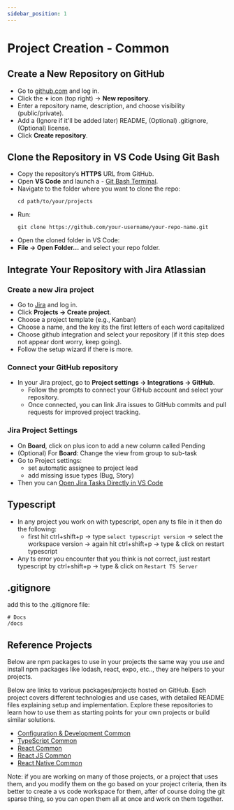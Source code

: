 ```yaml
---
sidebar_position: 1
---
```


# Project Creation - Common

## Create a New Repository on GitHub

- Go to [github.com](https://github.com/) and log in.
- Click the **+** icon (top right) → **New repository**.
- Enter a repository name, description, and choose visibility (public/private).
- Add a (Ignore if it'll be added later) README, (Optional) .gitignore, (Optional) license.
- Click **Create repository**.

## Clone the Repository in VS Code Using Git Bash

- Copy the repository’s **HTTPS** URL from GitHub.
- Open **VS Code** and launch a - [Git Bash Terminal](../configurations#vscode-configurations).
- Navigate to the folder where you want to clone the repo:
  ```
  cd path/to/your/projects
  ```
- Run:
  ```
  git clone https://github.com/your-username/your-repo-name.git
  ```
- Open the cloned folder in VS Code:
- **File → Open Folder...** and select your repo folder.

## Integrate Your Repository with Jira Atlassian

### Create a new Jira project

- Go to [Jira](https://moslns.atlassian.net/jira/settings/projects/manage) and log in.
- Click **Projects → Create project**.
- Choose a project template (e.g., Kanban)
- Choose a name, and the key its the first letters of each word capitalized
- Choose github integration and select your repository (if it this step does not appear dont worry, keep going).
- Follow the setup wizard if there is more.

### Connect your GitHub repository

- In your Jira project, go to **Project settings → Integrations → GitHub**.
  - Follow the prompts to connect your GitHub account and select your repository.
  - Once connected, you can link Jira issues to GitHub commits and pull requests for improved project tracking.

### Jira Project Settings

- On **Board**, click on plus icon to add a new column called Pending
- (Optional) For **Board**: Change the view from group to sub-task
- Go to Project settings:
  - set automatic assignee to project lead
  - add missing issue types (Bug, Story)
- Then you can [Open Jira Tasks Directly in VS Code](../configurations#open-jira-tasks-directly-in-vs-code)

## Typescript

- In any project you work on with typescript, open any ts file in it then do the following:
  - first hit ctrl+shift+p → type `select typescript version` → select the workspace version → again hit ctrl+shift+p → type & click on restart typescript
- Any ts error you encounter that you think is not correct, just restart typescript by ctrl+shift+p → type & click on `Restart TS Server`

## .gitignore

add this to the .gitignore file:

```.gitignore
# Docs
/docs
```

## Reference Projects

Below are npm packages to use in your projects the same way you use and install npm packages like lodash, react, expo, etc.., they are helpers to your projects.

Below are links to various packages/projects hosted on GitHub. Each project covers different technologies and use cases, with detailed README files explaining setup and implementation. Explore these repositories to learn how to use them as starting points for your own projects or build similar solutions.

- [Configuration & Development Common](https://github.com/MohammadAObed/config/blob/main/README.md)
- [TypeScript Common](https://github.com/MohammadAObed/typescript-common/blob/main/README.md)
- [React Common](https://github.com/MohammadAObed/react-common/blob/main/README.md)
- [React JS Common](https://github.com/MohammadAObed/reactjs-common/blob/main/README.md)
- [React Native Common](https://github.com/MohammadAObed/react-native-common/blob/main/README.md)

Note: if you are working on many of those projects, or a project that uses them, and you modify them on the go based on your project criteria, then its better to create a vs code workspace for them, after of course doing the git sparse thing, so you can open them all at once and work on them together.

